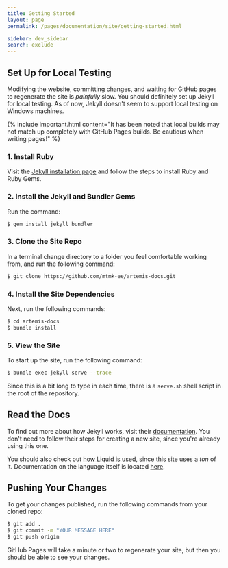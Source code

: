 ```yaml
---
title: Getting Started
layout: page
permalink: /pages/documentation/site/getting-started.html

sidebar: dev_sidebar
search: exclude
---
```


## Set Up for Local Testing

Modifying the website, committing changes, and waiting for GitHub pages to regenerate the site is _painfully_ slow.
You should definitely set up Jekyll for local testing. As of now, Jekyll doesn't seem to support local testing
on Windows machines.

{% include important.html content="It has been noted that local builds may not match up completely
with GitHub Pages builds. Be cautious when writing pages!" %}

### 1. Install Ruby

Visit the [Jekyll installation page](https://jekyllrb.com/docs/installation/) and follow the steps to install Ruby and
Ruby Gems.

### 2. Install the Jekyll and Bundler Gems
Run the command:

```bash
$ gem install jekyll bundler
```

### 3. Clone the Site Repo
In a terminal change directory to a folder you feel comfortable working from, and run the following command:

```bash
$ git clone https://github.com/mtmk-ee/artemis-docs.git
```

### 4. Install the Site Dependencies
Next, run the following commands:

```bash
$ cd artemis-docs
$ bundle install
```

### 5. View the Site

To start up the site, run the following command:

```bash
$ bundle exec jekyll serve --trace
```

Since this is a bit long to type in each time, there is a `serve.sh` shell script in the root of the repository.

## Read the Docs
To find out more about how Jekyll works, visit their [documentation](https://jekyllrb.com/docs/). You don't need to
follow their steps for creating a new site, since you're already using this one.

You should also check out [how Liquid is used](https://jekyllrb.com/docs/liquid/), since this site uses a _ton_ of it.
Documentation on the language itself is located [here](https://shopify.github.io/liquid/).

## Pushing Your Changes

To get your changes published, run the following commands from your cloned repo:

```bash
$ git add .
$ git commit -m "YOUR MESSAGE HERE"
$ git push origin
```

GitHub Pages will take a minute or two to regenerate your site, but then you should be able to see your changes.